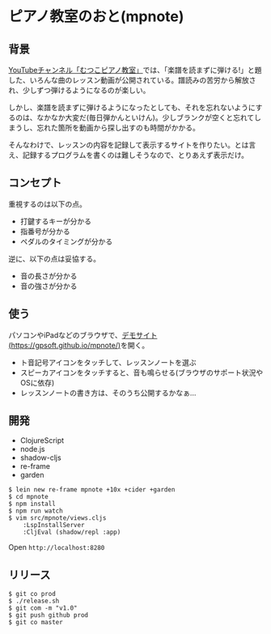 # ピアノ教室のおと(mpnote)

## 背景

[YouTubeチャンネル「むつこピアノ教室」](https://www.youtube.com/channel/UC95wHIr4NKiBcthI8l4klBQ)では、「楽譜を読まずに弾ける!」と題した、いろんな曲のレッスン動画が公開されている。譜読みの苦労から解放され、少しずつ弾けるようになるのが楽しい。

しかし、楽譜を読まずに弾けるようになったとしても、それを忘れないようにするのは、なかなか大変だ(毎日弾かんといけん)。少しブランクが空くと忘れてしまうし、忘れた箇所を動画から探し出すのも時間がかかる。

そんなわけで、レッスンの内容を記録して表示するサイトを作りたい。とは言え、記録するプログラムを書くのは難しそうなので、とりあえず表示だけ。


## コンセプト

重視するのは以下の点。

- 打鍵するキーが分かる
- 指番号が分かる
- ペダルのタイミングが分かる

逆に、以下の点は妥協する。

- 音の長さが分かる
- 音の強さが分かる

## 使う

パソコンやiPadなどのブラウザで、[デモサイト(https://gpsoft.github.io/mpnote/)](https://gpsoft.github.io/mpnote/)を開く。

- ト音記号アイコンをタッチして、レッスンノートを選ぶ
- スピーカアイコンをタッチすると、音も鳴らせる(ブラウザのサポート状況やOSに依存)
- レッスンノートの書き方は、そのうち公開するかなぁ…

## 開発

- ClojureScript
- node.js
- shadow-cljs
- re-frame
- garden

```shell-session
$ lein new re-frame mpnote +10x +cider +garden
$ cd mpnote
$ npm install
$ npm run watch
$ vim src/mpnote/views.cljs
    :LspInstallServer
    :CljEval (shadow/repl :app)
```

Open `http://localhost:8280`

## リリース

```shell-session
$ git co prod
$ ./release.sh
$ git com -m "v1.0"
$ git push github prod
$ git co master
```
